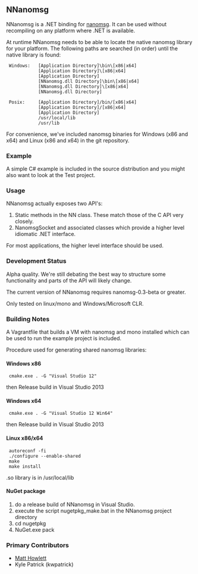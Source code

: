 ## NNanomsg

NNanomsg is a .NET binding for <a href="http://nanomsg.org">nanomsg</a>. It can be used without recompiling
on any platform where .NET is available.

At runtime NNanomsg needs to be able to locate the native nanomsg library for your platform. The following 
paths are searched (in order) until the native library is found:

     Windows:   [Application Directory]\bin\[x86|x64]
                [Application Directory]\[x86|x64]
                [Application Directory]
                [NNanomsg.dll Directory]\bin\[x86|x64]
                [NNanomsg.dll Directory]\[x86|x64]
                [NNanomsg.dll Directory]

     Posix:     [Application Directory]/bin/[x86|x64]
                [Application Directory]/[x86|x64]
                [Application Directory]
                /usr/local/lib
                /usr/lib

For convenience, we've included nanomsg binaries for Windows (x86 and x64) and Linux (x86 and x64) in the git repository.

### Example

A simple C# example is included in the source distribution and you might also want to look at the Test project.

### Usage

NNanomsg actually exposes two API's:

 1. Static methods in the NN class. These match those of the C API very closely.
 2. NanomsgSocket and associated classes which provide a higher level idiomatic .NET interface.

For most applications, the higher level interface should be used.


### Development Status

Alpha quality. We're still debating the best way to structure some functionality and parts of the API will likely change.

The current version of NNanomsg requires nanomsg-0.3-beta or greater.

Only tested on linux/mono and Windows/Microsoft CLR.


### Building Notes

A Vagrantfile that builds a VM with nanomsg and mono installed which can be used to run the example project 
is included.

Procedure used for generating shared nanomsg libraries: 

#### Windows x86

     cmake.exe . -G "Visual Studio 12"

then Release build in Visual Studio 2013

#### Windows x64

     cmake.exe . -G "Visual Studio 12 Win64"

then Release build in Visual Studio 2013

#### Linux x86/x64

     autoreconf -fi
     ./configure --enable-shared
     make
     make install

.so library is in /usr/local/lib

#### NuGet package

1. do a release build of NNanomsg in Visual Studio.
2. execute the script nugetpkg_make.bat in the NNanomsg project directory
3. cd nugetpkg
4. NuGet.exe pack


### Primary Contributors

  * [Matt Howlett](https://www.matthowlett.com)
  * Kyle Patrick (kwpatrick)
